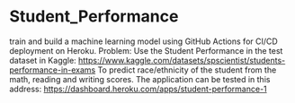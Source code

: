 # Student_Performance
train and build a machine learning model using GitHub Actions for CI/CD deployment on Heroku.   Problem: Use the Student Performance in the test dataset in Kaggle:  https://www.kaggle.com/datasets/spscientist/students-performance-in-exams  To predict race/ethnicity of the student from the math, reading and writing scores.
The application can be tested in this address:
https://dashboard.heroku.com/apps/student-performance-1
